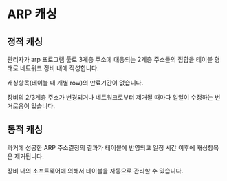 # ARP 캐싱

## 정적 캐싱

관리자가 arp 프로그램 툴로 3계층 주소에 대응되는 2계층 주소들의 집합을 테이블 형태로 네트워크 장비 내에 작성합니다.

캐싱항목(테이블 내 개별 row)의 만료기간이 없습니다.

장비의 2/3계층 주소가 변경되거나 네트워크로부터 제거될 때마다 일일이 수정하는 번거로움이 있습니다.

## 동적 캐싱

과거에 성공한 ARP 주소결정의 결과가 테이블에 반영되고 일정 시간 이후에 캐싱항목은 제거됩니다.

장비 내의 소프트웨어에 의해서 테이블을 자동으로 관리할 수 있습니다.
